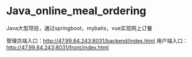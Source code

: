 # Java_online_meal_ordering
Java大型项目，通过springboot，mybatis，vue实现网上订餐

管理员端入口：http://47.99.84.243:8031/backend/index.html
用户端入口：http://47.99.84.243:8031/front/index.html
